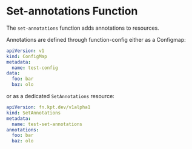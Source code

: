# Set-annotations Function

The `set-annotations` function adds annotations to resources.

Annotations are defined through function-config either as a Configmap:

```yaml
apiVersion: v1
kind: ConfigMap
metadata:
  name: test-config
data:
  foo: bar
  baz: olo
```

or as a dedicated `SetAnnotations` resource:

```yaml
apiVersion: fn.kpt.dev/v1alpha1
kind: SetAnnotations
metadata:
  name: test-set-annotations
annotations:
  foo: bar
  baz: olo
```
